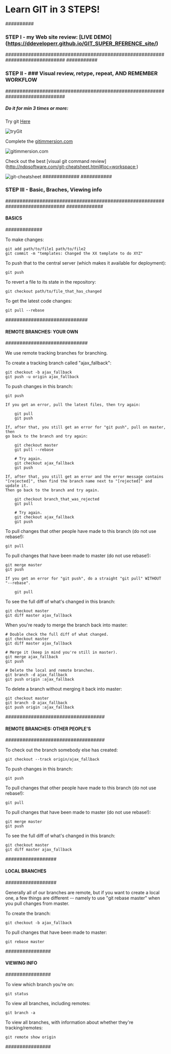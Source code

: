 # Learn GIT in 3 STEPS!

##########
### STEP I - my Web site review: [LIVE DEMO] (https://ddeveloperr.github.io/GIT_SUPER_RFERENCE_site/) 
#############################################################################
###########
### STEP II - ### Visual review, retype, repeat, AND REMEMBER WORKFLOW #
#############################################################################
##### Do it for min 3 times or more:

Try git [Here](https://try.github.io)

![tryGit](http://i.imgur.com/XcN8pPR.png?1)

Complete the [gitimmersion.com](http://gitimmersion.com/lab_01.html)

![gitimmersion.com](http://i.imgur.com/oUn6jiV.jpg?2)

Check out the best [visual git command review] (http://ndpsoftware.com/git-cheatsheet.html#loc=workspace;)

![git-cheatsheet](http://i.imgur.com/GiFXr7G.png?2)
#############
###########
### STEP III - Basic, Braches, Viewing info
#############################################################################
#############
#### BASICS #
#############

To make changes:

	git add path/to/file1 path/to/file2
	git commit -m "templates: Changed the XX template to do XYZ"

To push that to the central server (which makes it available for deployment):

	git push

To revert a file to its state in the repository:

	git checkout path/to/file_that_has_changed

To get the latest code changes:

	git pull --rebase

#############################
#### REMOTE BRANCHES: YOUR OWN #
#############################

We use remote tracking branches for branching.

To create a tracking branch called "ajax_fallback":

	git checkout -b ajax_fallback
	git push -u origin ajax_fallback

To push changes in this branch:

	git push

	If you get an error, pull the latest files, then try again:

		git pull
		git push

	If, after that, you still get an error for "git push", pull on master, then
	go back to the branch and try again:

		git checkout master
		git pull --rebase

		# Try again.
		git checkout ajax_fallback
		git push

	If, after that, you still get an error and the error message contains
	"[rejected]", then find the branch name next to "[rejected]" and update it.
	Then go back to the branch and try again.

		git checkout branch_that_was_rejected
		git pull

		# Try again.
		git checkout ajax_fallback
		git push

To pull changes that other people have made to this branch (do not use rebase!):

	git pull

To pull changes that have been made to master (do not use rebase!):

	git merge master
	git push

	If you get an error for "git push", do a straight "git pull" WITHOUT "--rebase".

		git pull

To see the full diff of what's changed in this branch:

	git checkout master
	git diff master ajax_fallback

When you're ready to merge the branch back into master:

	# Double check the full diff of what changed.
	git checkout master
	git diff master ajax_fallback

	# Merge it (keep in mind you're still in master).
	git merge ajax_fallback
	git push

	# Delete the local and remote branches.
	git branch -d ajax_fallback
	git push origin :ajax_fallback

To delete a branch without merging it back into master:

	git checkout master
	git branch -D ajax_fallback
	git push origin :ajax_fallback

###################################
#### REMOTE BRANCHES: OTHER PEOPLE'S #
###################################

To check out the branch somebody else has created:

	git checkout --track origin/ajax_fallback

To push changes in this branch:

	git push

To pull changes that other people have made to this branch (do not use rebase!):

	git pull

To pull changes that have been made to master (do not use rebase!):

	git merge master
	git push

To see the full diff of what's changed in this branch:

	git checkout master
	git diff master ajax_fallback

##################
#### LOCAL BRANCHES #
##################

Generally all of our branches are remote, but if you want to create a local one,
a few things are different -- namely to use "git rebase master" when you pull
changes from master.

To create the branch:

	git checkout -b ajax_fallback

To pull changes that have been made to master:

	git rebase master

################
#### VIEWING INFO #
################

To view which branch you're on:

	git status

To view all branches, including remotes:

	git branch -a

To view all branches, with information about whether they're tracking/remotes:

	git remote show origin

################
